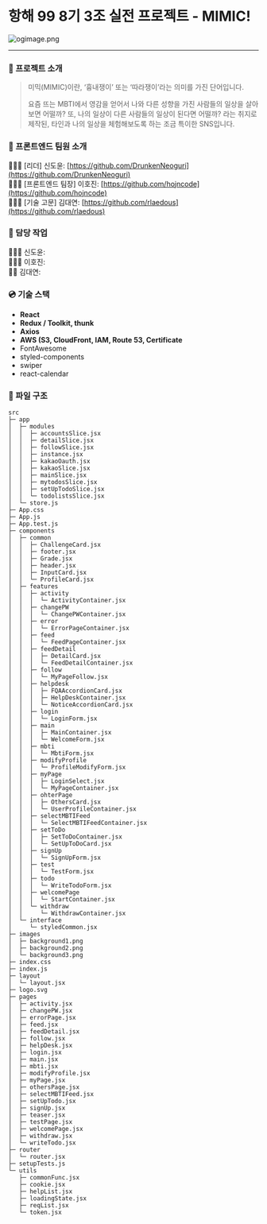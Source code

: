# 항해 99 8기 3조 실전 프로젝트 - MIMIC!

![ogimage.png](https://github.com/hanghae99-s8realweek-E3/frontend/blob/develop/public/images/ogimage.png?raw=true)
  
  
---

### 📖 프로젝트 소개

> 미믹(MIMIC)이란, ‘흉내쟁이’ 또는 ‘따라쟁이’라는 의미를 가진 단어입니다.
>
> 요즘 뜨는 MBTI에서 영감을 얻어서 나와 다른 성향을 가진 사람들의 일상을 살아보면 어떨까?
> 또, 나의 일상이 다른 사람들의 일상이 된다면 어떨까? 라는 취지로 제작된,
> 타인과 나의 일상을 체험해보도록 하는 조금 특이한 SNS입니다.

### 👥 프론트엔드 팀원 소개

👨🏻‍💻 [리더] 신도윤: [https://github.com/DrunkenNeoguri](https://github.com/DrunkenNeoguri)  
👨🏻‍💻 [프론트엔드 팀장] 이호진: [https://github.com/hojncode](https://github.com/hojncode)  
👨🏻‍💻 [기술 고문] 김대연: [https://github.com/rlaedous](https://github.com/rlaedous)  
  
  
### **🔧 담당 작업**

👷🏻‍♂️ 신도윤:  
👷🏻‍♂️ 이호진:  
👷🏼 김대연:  
  
  
### 💿 기술 스택

- **React**
- **Redux / Toolkit, thunk**
- **Axios**
- **AWS (S3, CloudFront, IAM, Route 53, Certificate**
- FontAwesome
- styled-components
- swiper
- react-calendar
  
  
### 📂 파일 구조

```
src
├─ app
│  ├─ modules
│  │  ├─ accountsSlice.jsx
│  │  ├─ detailSlice.jsx
│  │  ├─ followSlice.jsx
│  │  ├─ instance.jsx
│  │  ├─ kakaoOauth.jsx
│  │  ├─ kakaoSlice.jsx
│  │  ├─ mainSlice.jsx
│  │  ├─ mytodosSlice.jsx
│  │  ├─ setUpTodoSlice.jsx
│  │  └─ todolistsSlice.jsx
│  └─ store.js
├─ App.css
├─ App.js
├─ App.test.js
├─ components
│  ├─ common
│  │  ├─ ChallengeCard.jsx
│  │  ├─ footer.jsx
│  │  ├─ Grade.jsx
│  │  ├─ header.jsx
│  │  ├─ InputCard.jsx
│  │  └─ ProfileCard.jsx
│  ├─ features
│  │  ├─ activity
│  │  │  └─ ActivityContainer.jsx
│  │  ├─ changePW
│  │  │  └─ ChangePWContainer.jsx
│  │  ├─ error
│  │  │  └─ ErrorPageContainer.jsx
│  │  ├─ feed
│  │  │  └─ FeedPageContainer.jsx
│  │  ├─ feedDetail
│  │  │  ├─ DetailCard.jsx
│  │  │  └─ FeedDetailContainer.jsx
│  │  ├─ follow
│  │  │  └─ MyPageFollow.jsx
│  │  ├─ helpdesk
│  │  │  ├─ FQAAccordionCard.jsx
│  │  │  ├─ HelpDeskContainer.jsx
│  │  │  └─ NoticeAccordionCard.jsx
│  │  ├─ login
│  │  │  └─ LoginForm.jsx
│  │  ├─ main
│  │  │  ├─ MainContainer.jsx
│  │  │  └─ WelcomeForm.jsx
│  │  ├─ mbti
│  │  │  └─ MbtiForm.jsx
│  │  ├─ modifyProfile
│  │  │  └─ ProfileModifyForm.jsx
│  │  ├─ myPage
│  │  │  ├─ LoginSelect.jsx
│  │  │  └─ MyPageContainer.jsx
│  │  ├─ ohterPage
│  │  │  ├─ OthersCard.jsx
│  │  │  └─ UserProfileContainer.jsx
│  │  ├─ selectMBTIFeed
│  │  │  └─ SelectMBTIFeedContainer.jsx
│  │  ├─ setToDo
│  │  │  ├─ SetToDoContainer.jsx
│  │  │  └─ SetUpToDoCard.jsx
│  │  ├─ signUp
│  │  │  └─ SignUpForm.jsx
│  │  ├─ test
│  │  │  └─ TestForm.jsx
│  │  ├─ todo
│  │  │  └─ WriteTodoForm.jsx
│  │  ├─ welcomePage
│  │  │  └─ StartContainer.jsx
│  │  └─ withdraw
│  │     └─ WithdrawContainer.jsx
│  └─ interface
│     └─ styledCommon.jsx
├─ images
│  ├─ background1.png
│  ├─ background2.png
│  └─ background3.png
├─ index.css
├─ index.js
├─ layout
│  └─ layout.jsx
├─ logo.svg
├─ pages
│  ├─ activity.jsx
│  ├─ changePW.jsx
│  ├─ errorPage.jsx
│  ├─ feed.jsx
│  ├─ feedDetail.jsx
│  ├─ follow.jsx
│  ├─ helpDesk.jsx
│  ├─ login.jsx
│  ├─ main.jsx
│  ├─ mbti.jsx
│  ├─ modifyProfile.jsx
│  ├─ myPage.jsx
│  ├─ othersPage.jsx
│  ├─ selectMBTIFeed.jsx
│  ├─ setUpTodo.jsx
│  ├─ signUp.jsx
│  ├─ teaser.jsx
│  ├─ testPage.jsx
│  ├─ welcomePage.jsx
│  ├─ withdraw.jsx
│  └─ writeTodo.jsx
├─ router
│  └─ router.jsx
├─ setupTests.js
└─ utils
   ├─ commonFunc.jsx
   ├─ cookie.jsx
   ├─ helpList.jsx
   ├─ loadingState.jsx
   ├─ reqList.jsx
   └─ token.jsx
```
